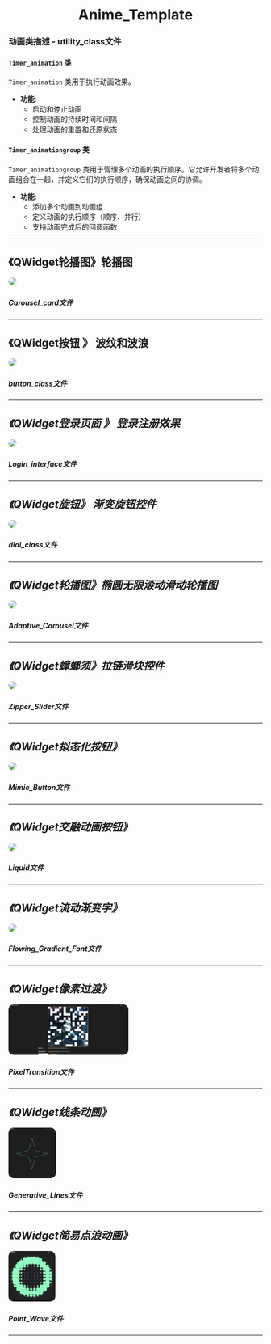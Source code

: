 <div align="center">
  <h1>Anime_Template</h1>
</div>


### 动画类描述 - utility_class文件

#### `Timer_animation` 类
`Timer_animation` 类用于执行动画效果。

- **功能**:
  - 启动和停止动画
  - 控制动画的持续时间和间隔
  - 处理动画的重置和还原状态

#### `Timer_animationgroup` 类
`Timer_animationgroup` 类用于管理多个动画的执行顺序。它允许开发者将多个动画组合在一起，并定义它们的执行顺序，确保动画之间的协调。

- **功能**:
  - 添加多个动画到动画组
  - 定义动画的执行顺序（顺序、并行）
  - 支持动画完成后的回调函数

 <hr>
<div>
  <h2>《QWidget轮播图》轮播图</h2>
  <img src="res/carousel_card.png" style="border-radius: 10px; height: 100px">
  <h5>Carousel_card文件<h5>
</div>

 <hr>
  <h2>《QWidget按钮 》 波纹和波浪</h2>
  <img src="res/2_btn.png" style="border-radius: 10px; height: 100px">
  <h5>button_class文件<h5>

</div>

 <hr>
<div>
  <h2>《QWidget登录页面 》 登录注册效果</h2>
  <img src="res/Responsive_form.png" style="border-radius: 10px; height: 100px">
  <h5>Login_interface文件<h5>
</div>

 <hr>
<div>
  <h2>《QWidget旋钮》 渐变旋钮控件 </h2>
  <img src="res/gradient_knob.png" style="border-radius: 10px; height: 100px">
  <h5>dial_class文件<h5>

</div>

 <hr>
 <div>
  <h2>《QWidget轮播图》椭圆无限滚动滑动轮播图</h2>
  <img src="res/Adaptive_Carousel.png" style="border-radius: 10px; height: 100px">
  <h5>Adaptive_Carousel文件<h5>
</div>

 <hr>
<div>
  <h2>《QWidget蟑螂须》拉链滑块控件</h2>
  <img src="res/蟑螂.png" style="border-radius: 10px; height: 100px">
  <h5>Zipper_Slider文件<h5>
</div>

 <hr>
<div>
  <h2>《QWidget拟态化按钮》</h2>
  <img src="res/拟态化按钮.png" style="border-radius: 10px; height: 100px">
  <h5>Mimic_Button文件<h5>
</div>

 <hr>
<div>
  <h2>《QWidget交融动画按钮》</h2>
  <img src="res/液态.png" style="border-radius: 10px; height: 100px">
  <h5>Liquid文件<h5>
</div>

<hr>
<div>
  <h2>《QWidget流动渐变字》</h2>
  <img src="res/Flowing_Gradient_Font.png" style="border-radius: 10px; height: 100px">
  <h5>Flowing_Gradient_Font文件<h5>
</div>


<hr>
<div>
  <h2>《QWidget像素过渡》</h2>
  <img src="res/PixelTransition.png" style="border-radius: 10px; height: 100px">
  <h5>PixelTransition文件<h5>
</div>

<hr>
<div>
  <h2>《QWidget线条动画》</h2>
  <img src="res/Generative_Lines.png" style="border-radius: 10px; height: 100px">
  <h5>Generative_Lines文件<h5>
</div>
<hr>
<div>
  <h2>《QWidget简易点浪动画》</h2>
  <img src="res/Point_Wave.png" style="border-radius: 10px; height: 100px">
  <h5>Point_Wave文件<h5>
</div>
<hr>
